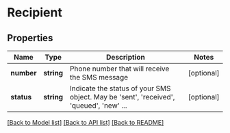 # Recipient

## Properties
Name | Type | Description | Notes
------------ | ------------- | ------------- | -------------
**number** | **string** | Phone number that will receive the SMS message | [optional] 
**status** | **string** | Indicate the status of your SMS object. May be &#39;sent&#39;, &#39;received&#39;, &#39;queued&#39;, &#39;new&#39; ... | [optional] 

[[Back to Model list]](../README.md#documentation-for-models) [[Back to API list]](../README.md#documentation-for-api-endpoints) [[Back to README]](../README.md)



